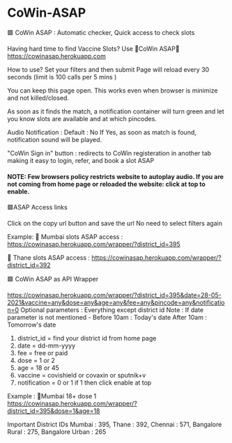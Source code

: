 # CoWin-ASAP
🟩 CoWin ASAP : Automatic checker, Quick access to check slots

Having hard time to find Vaccine Slots? 
Use 🔶CoWin ASAP🔶
https://cowinasap.herokuapp.com

 How to use? 
Set your filters and then submit 
Page will reload every 30 seconds (limit is 100 calls per 5 mins )

You can keep this page open.
This works even when browser is minimize and not killed/closed.

As soon as it finds the match, a notification container will turn green and let you know slots are available and at which pincodes.

Audio Notification :
Default : No
If Yes, as soon as match is found, notification sound will be played.


"CoWin Sign in" button : redirects to CoWin registeration in another tab making it easy to login, refer, and book a slot ASAP



#### NOTE: Few browsers policy restricts website to autoplay audio. If you are not coming from home page or reloaded the website: click at top to enable.


🟩ASAP Access links

Click on the copy url button and save the url 
 No need to select filters again 

Example:
🔸 Mumbai slots ASAP access : https://cowinasap.herokuapp.com/wrapper/?district_id=395

🔸 Thane slots ASAP access : https://cowinasap.herokuapp.com/wrapper/?district_id=392


 🟩 CoWin ASAP as API Wrapper 

https://cowinasap.herokuapp.com/wrapper/?district_id=395&date=28-05-2021&vaccine=any&dose=any&age=any&fee=any&pincode=any&notification=0
Optional parameters :
Everything except district id 
Note : If date parameter is not mentioned - 
Before 10am : Today's date
After 10am : Tomorrow's date

 1. district_id = find your district id from home page
 2. date = dd-mm-yyyy
 3. fee = free or paid
 4. dose = 1 or 2
 5. age = 18 or 45
 6. vaccine = covishield or covaxin or sputnik+v
 7. notification = 0 or 1   if 1 then click enable at top

Example : 
🔸Mumbai 18+  dose 1
https://cowinasap.herokuapp.com/wrapper/?district_id=395&dose=1&age=18



Important District IDs
Mumbai : 395, 
Thane     : 392, 
Chennai  : 571, 
Bangalore Rural : 275, 
Bangalore  Urban : 265
